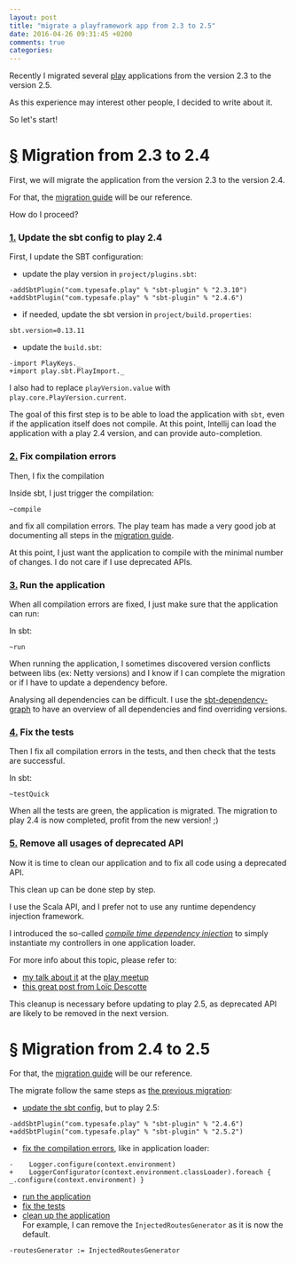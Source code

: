 ```yaml
---
layout: post
title: "migrate a playframework app from 2.3 to 2.5"
date: 2016-04-26 09:31:45 +0200
comments: true
categories: 
---
```


Recently I migrated several [play](https://www.playframework.com/) applications from the version 2.3 to the version 2.5.

As this experience may interest other people, I decided to write about it.

So let's start!

# [§](#migrate-from-2.3-to-2.4) <a name="migrate-from-2.3-to-2.4"></a> Migration from 2.3 to 2.4

First, we will migrate the application from the version 2.3 to the version 2.4.

For that, the [migration guide](https://www.playframework.com/documentation/latest/Migration24) will be our reference.

How do I proceed?

### [1.](#update-sbt-config) <a name="update-sbt-config"></a> Update the sbt config to play 2.4

First, I update the SBT configuration:

- update the play version in `project/plugins.sbt`:
```
-addSbtPlugin("com.typesafe.play" % "sbt-plugin" % "2.3.10")
+addSbtPlugin("com.typesafe.play" % "sbt-plugin" % "2.4.6")
```

- if needed, update the sbt version in `project/build.properties`:
```
sbt.version=0.13.11
```

- update the `build.sbt`:
```
-import PlayKeys._
+import play.sbt.PlayImport._
```
I also had to replace `playVersion.value` with `play.core.PlayVersion.current`.

The goal of this first step is to be able to load the application with `sbt`, even if the application itself does not compile. At this point, Intellij can load the application with a play 2.4 version, and can provide auto-completion.


### [2.](#fix-compilation) <a name="fix-compilation"></a> Fix compilation errors

Then, I fix the compilation

Inside sbt, I just trigger the compilation:
```
~compile
```
and fix all compilation errors. The play team has made a very good job at documenting all steps in the [migration guide](https://www.playframework.com/documentation/latest/Migration24).

At this point, I just want the application to compile with the minimal number of changes. I do not care if I use deprecated APIs.


### [3.](#run-application) <a name="run-application"></a> Run the application

When all compilation errors are fixed, I just make sure that the application can run:

In sbt:
```
~run
```

When running the application, I sometimes discovered version conflicts between libs (ex: Netty versions) and I know if I can complete the migration or if I have to update a dependency before.

Analysing all dependencies can be difficult.
I use the [sbt-dependency-graph](https://github.com/jrudolph/sbt-dependency-graph) to have an overview of all dependencies and find overriding versions.


### [4.](#fix-tests) <a name="fix-tests"></a> Fix the tests

Then I fix all compilation errors in the tests, and then check that the tests are successful.

In sbt:
```
~testQuick
```

When all the tests are green, the application is migrated.
The migration to play 2.4 is now completed, profit from the new version! ;)


### [5.](#remove-deprecated-usages) <a name="remove-deprecated-usages"></a> Remove all usages of deprecated API

Now it is time to clean our application and to fix all code using a deprecated API.

This clean up can be done step by step.

I use the Scala API, and I prefer not to use any runtime dependency injection framework.

I introduced the so-called [_compile time dependency injection_](https://www.playframework.com/documentation/2.5.x/ScalaCompileTimeDependencyInjection) to simply instantiate my controllers in one application loader.

For more info about this topic, please refer to:

- [my talk about it](http://de.slideshare.net/yann_s/play-24dimacwire) at the [play meetup](/blog/2015/05/20/di-with-play-2-dot-4/)
- [this great post from Loïc Descotte](http://loicdescotte.github.io/posts/play24-compile-time-di/)

This cleanup is necessary before updating to play 2.5, as deprecated API are likely to be removed in the next version.


# [§](#migrate-from-2.4-to-2.5) <a name="migrate-from-2.4-to-2.5"></a> Migration from 2.4 to 2.5

For that, the [migration guide](https://www.playframework.com/documentation/latest/Migration25) will be our reference.

The migrate follow the same steps as [the previous migration](/#migrate-from-2.3-to-2.4):

- [update the sbt config](#update-sbt-config), but to play 2.5:
```
-addSbtPlugin("com.typesafe.play" % "sbt-plugin" % "2.4.6")
+addSbtPlugin("com.typesafe.play" % "sbt-plugin" % "2.5.2")
```
- [fix the compilation errors](#fix-compilation), like in application loader:
```
-    Logger.configure(context.environment)
+    LoggerConfigurator(context.environment.classLoader).foreach { _.configure(context.environment) }
```
- [run the application](#run-application)
- [fix the tests](#fix-tests)
- [clean up the application](#remove-deprecated-usages)<br>
For example, I can remove the `InjectedRoutesGenerator` as it is now the default.
```
-routesGenerator := InjectedRoutesGenerator
```
